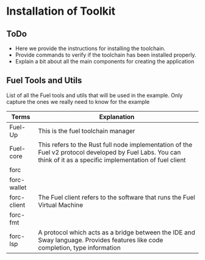 # Installation of Toolkit

## ToDo

- Here we provide the instructions for installing the toolchain.
- Provide commands to verify if the toolchain has been installed properly.
- Explain a bit about all the main components for creating the application



## Fuel Tools and Utils
List of all the Fuel tools and utils that will be used in the example. Only capture the ones we really need to know for the example

| Terms       | Explanation                                                                                                                                                      |
| ----------- | ---------------------------------------------------------------------------------------------------------------------------------------------------------------- |
| Fuel-Up     | This is the fuel toolchain manager                                                                                                                               |
| Fuel-core   | This refers to the Rust full node implementation of the Fuel v2 protocol developed by Fuel Labs. You can think of it as a specific implementation of fuel client |
| forc        |                                                                                                                                                                  |
| forc-wallet |                                                                                                                                                                  |
| forc-client | The Fuel client refers to the software that runs the Fuel Virtual Machine                                                                                        |
| forc-fmt    |                                                                                                                                                                  |
| forc-lsp    | A protocol which acts as a bridge between the IDE and Sway language. Provides features like code completion, type information                                    |
